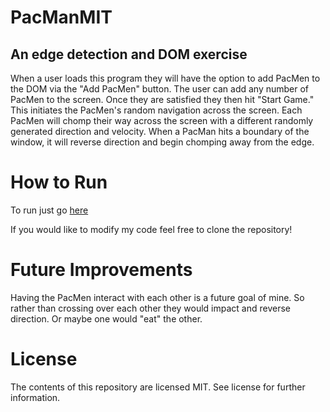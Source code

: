 # PacManMIT
## An edge detection and DOM exercise

When a user loads this program they will have the option to add PacMen to the DOM via the "Add PacMen" button. The user can add any number of PacMen to the screen. Once they are satisfied they then hit "Start Game." This initiates the PacMen's random navigation across the screen. Each PacMen will chomp their way across the screen with a different randomly generated direction and velocity. When a PacMan hits a boundary of the window, it will reverse direction and begin chomping away from the edge. 

# How to Run
To run just go [here](https://rockgard3n.github.io/PacManMIT/)

If you would like to modify my code feel free to clone the repository! 

# Future Improvements
Having the PacMen interact with each other is a future goal of mine. So rather than crossing over each other they would impact and reverse direction. Or maybe one would "eat" the other. 

# License
The contents of this repository are licensed MIT. See license for further information. 